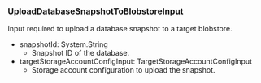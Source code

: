 ### UploadDatabaseSnapshotToBlobstoreInput
Input required to upload a database snapshot to a target blobstore.

- snapshotId: System.String
  - Snapshot ID of the database.
- targetStorageAccountConfigInput: TargetStorageAccountConfigInput
  - Storage account configuration to upload the snapshot.
